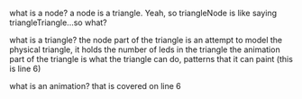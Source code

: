 what is a node?
    a node is a triangle.  Yeah, so triangleNode is like saying triangleTriangle...so what?

what is a triangle?
    the node part of the triangle is an attempt to model the physical triangle, it holds the number of leds in the triangle
    the animation part of the triangle is what the triangle can do, patterns that it can paint (this is line 6)

what is an animation?
    that is covered on line 6